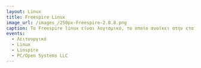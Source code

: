 ```yaml
---
layout: Linux
title: Freespire Linux
image_url: /images_/250px-Freespire-2.0.8.png
caption: Το Freespire linux είναι λογισμικό, το οποίο ανοίκει στην εταιρία PC/Open Systems LLC και χρησιμοποιήται για την επεξεργασία-δημιουργία αρχείων όπως PDF, DOC, κ.α. και εικονών . Προέρχεται απο το λειτουργικό σύστημα Linspire και είναι δωρεάν με την επιλογή, αν θέλει κάποιος να αγοράσει την OSS Edition αν επιθυμεί κάτι παραπάνω.
events:
  - Λειτουργικό
  - Linux
  - Linspire
  - PC/Open Systems LLC
---
```

